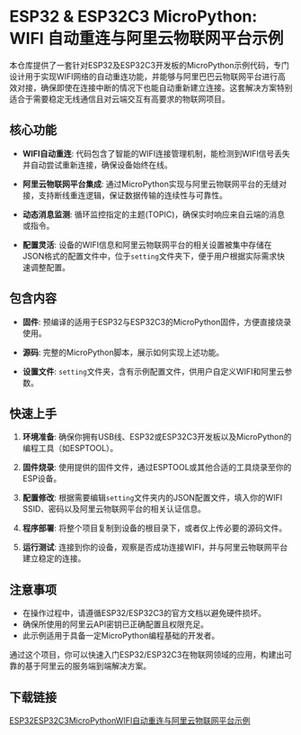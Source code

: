 # ESP32 & ESP32C3 MicroPython: WIFI 自动重连与阿里云物联网平台示例

本仓库提供了一套针对ESP32及ESP32C3开发板的MicroPython示例代码，专门设计用于实现WIFI网络的自动重连功能，并能够与阿里巴巴云物联网平台进行高效对接，确保即使在连接中断的情况下也能自动重新建立连接。这套解决方案特别适合于需要稳定无线通信且对云端交互有高要求的物联网项目。

## 核心功能

- **WIFI自动重连**: 代码包含了智能的WIFI连接管理机制，能检测到WIFI信号丢失并自动尝试重新连接，确保设备始终在线。
  
- **阿里云物联网平台集成**: 通过MicroPython实现与阿里云物联网平台的无缝对接，支持断线重连逻辑，保证数据传输的连续性与可靠性。
  
- **动态消息监测**: 循环监控指定的主题(TOPIC)，确保实时响应来自云端的消息或指令。

- **配置灵活**: 设备的WIFI信息和阿里云物联网平台的相关设置被集中存储在JSON格式的配置文件中，位于`setting`文件夹下，便于用户根据实际需求快速调整配置。

## 包含内容

- **固件**: 预编译的适用于ESP32与ESP32C3的MicroPython固件，方便直接烧录使用。
  
- **源码**: 完整的MicroPython脚本，展示如何实现上述功能。
  
- **设置文件**: `setting`文件夹，含有示例配置文件，供用户自定义WIFI和阿里云参数。

## 快速上手

1. **环境准备**: 确保你拥有USB线、ESP32或ESP32C3开发板以及MicroPython的编程工具（如ESPTOOL）。
   
2. **固件烧录**: 使用提供的固件文件，通过ESPTOOL或其他合适的工具烧录至你的ESP设备。

3. **配置修改**: 根据需要编辑`setting`文件夹内的JSON配置文件，填入你的WIFI SSID、密码以及阿里云物联网平台的相关认证信息。

4. **程序部署**: 将整个项目复制到设备的根目录下，或者仅上传必要的源码文件。

5. **运行测试**: 连接到你的设备，观察是否成功连接WIFI，并与阿里云物联网平台建立稳定的连接。

## 注意事项

- 在操作过程中，请遵循ESP32/ESP32C3的官方文档以避免硬件损坏。
- 确保所使用的阿里云API密钥已正确配置且权限充足。
- 此示例适用于具备一定MicroPython编程基础的开发者。

通过这个项目，你可以快速入门ESP32/ESP32C3在物联网领域的应用，构建出可靠的基于阿里云的服务端到端解决方案。

## 下载链接

[ESP32ESP32C3MicroPythonWIFI自动重连与阿里云物联网平台示例](https://pan.quark.cn/s/0465c34656a6)